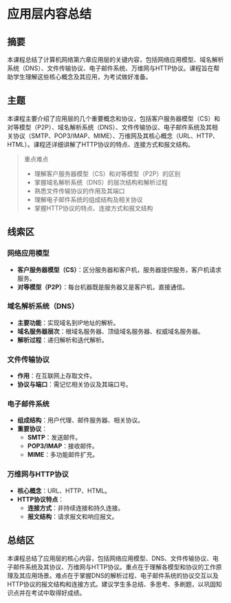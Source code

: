 # 应用层内容总结

## 摘要

本课程总结了计算机网络第六章应用层的关键内容，包括网络应用模型、域名解析系统（DNS）、文件传输协议、电子邮件系统、万维网与HTTP协议。课程旨在帮助学生理解这些核心概念及其应用，为考试做好准备。

## 主题

本课程主要介绍了应用层的几个重要概念和协议，包括客户服务器模型（CS）和对等模型（P2P）、域名解析系统（DNS）、文件传输协议、电子邮件系统及其相关协议（SMTP、POP3/IMAP、MIME）、万维网及其核心概念（URL、HTTP、HTML）。课程还详细讲解了HTTP协议的特点、连接方式和报文结构。

> 重点难点
>
> - 理解客户服务器模型（CS）和对等模型（P2P）的区别
> - 掌握域名解析系统（DNS）的层次结构和解析过程
> - 熟悉文件传输协议的作用及其端口
> - 理解电子邮件系统的组成结构及相关协议
> - 掌握HTTP协议的特点、连接方式和报文结构

## 线索区

### 网络应用模型
- **客户服务器模型（CS）**：区分服务器和客户机，服务器提供服务，客户机请求服务。
- **对等模型（P2P）**：每台机器既是服务器又是客户机，直接通信。

### 域名解析系统（DNS）
- **主要功能**：实现域名到IP地址的解析。
- **域名服务器层次**：根域名服务器、顶级域名服务器、权威域名服务器。
- **解析过程**：递归解析和迭代解析。

### 文件传输协议
- **作用**：在互联网上存取文件。
- **协议与端口**：需记忆相关协议及其端口号。

### 电子邮件系统
- **组成结构**：用户代理、邮件服务器、相关协议。
- **重要协议**：
  - **SMTP**：发送邮件。
  - **POP3/IMAP**：接收邮件。
  - **MIME**：多功能邮件扩充。

### 万维网与HTTP协议
- **核心概念**：URL、HTTP、HTML。
- **HTTP协议特点**：
  - **连接方式**：非持续连接和持久连接。
  - **报文结构**：请求报文和响应报文。

## 总结区

本课程总结了应用层的核心内容，包括网络应用模型、DNS、文件传输协议、电子邮件系统及其协议、万维网与HTTP协议。重点在于理解各模型和协议的工作原理及其应用场景。难点在于掌握DNS的解析过程、电子邮件系统的协议交互以及HTTP协议的报文结构和连接方式。建议学生多总结、多思考、多刷题，以巩固知识点并在考试中取得好成绩。